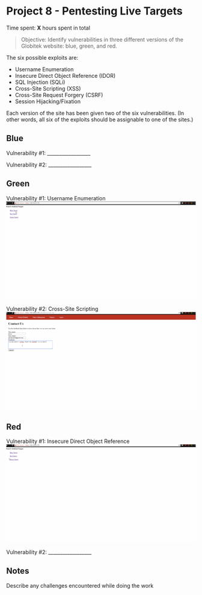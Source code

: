 # Project 8 - Pentesting Live Targets

Time spent: **X** hours spent in total

> Objective: Identify vulnerabilities in three different versions of the Globitek website: blue, green, and red.

The six possible exploits are:
* Username Enumeration
* Insecure Direct Object Reference (IDOR)
* SQL Injection (SQLi)
* Cross-Site Scripting (XSS)
* Cross-Site Request Forgery (CSRF)
* Session Hijacking/Fixation

Each version of the site has been given two of the six vulnerabilities. (In other words, all six of the exploits should be assignable to one of the sites.)

## Blue

Vulnerability #1: __________________

Vulnerability #2: __________________


## Green

Vulnerability #1: Username Enumeration
<img src='Green username enumeration.gif' title='Username Enumeration' width='' alt='' />

Vulnerability #2: Cross-Site Scripting
<img src='Green-Cross-Site Scripting.gif' title='Cross-Site Scripting' width='' alt='' />
## Red

Vulnerability #1: Insecure Direct Object Reference
<img src='red-Insecure Direct Object Reference.gif' title='Insecure Direct Object Reference' width='' alt='' />

Vulnerability #2: __________________


## Notes

Describe any challenges encountered while doing the work
